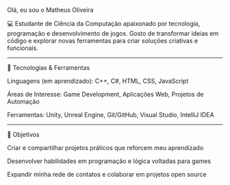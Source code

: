 Olá, eu sou o Matheus Oliveira

💻 Estudante de Ciência da Computação apaixonado por tecnologia, programação e desenvolvimento de jogos.
Gosto de transformar ideias em código e explorar novas ferramentas para criar soluções criativas e funcionais.


---

🚀 Tecnologias & Ferramentas

Linguagens (em aprendizado): C++, C#, HTML, CSS, JavaScript

Áreas de Interesse: Game Development, Aplicações Web, Projetos de Automação

Ferramentas: Unity, Unreal Engine, Git/GitHub, Visual Studio, IntelliJ IDEA



---

📌 Objetivos

Criar e compartilhar projetos práticos que reforcem meu aprendizado

Desenvolver habilidades em programação e lógica voltadas para games

Expandir minha rede de contatos e colaborar em projetos open source


